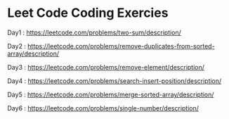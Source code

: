 # Leet Code Coding Exercies
Day1 : https://leetcode.com/problems/two-sum/description/

Day2 : https://leetcode.com/problems/remove-duplicates-from-sorted-array/description/

Day3 : https://leetcode.com/problems/remove-element/description/

Day4 : https://leetcode.com/problems/search-insert-position/description/

Day5 : https://leetcode.com/problems/merge-sorted-array/description/

Day6 : https://leetcode.com/problems/single-number/description/

